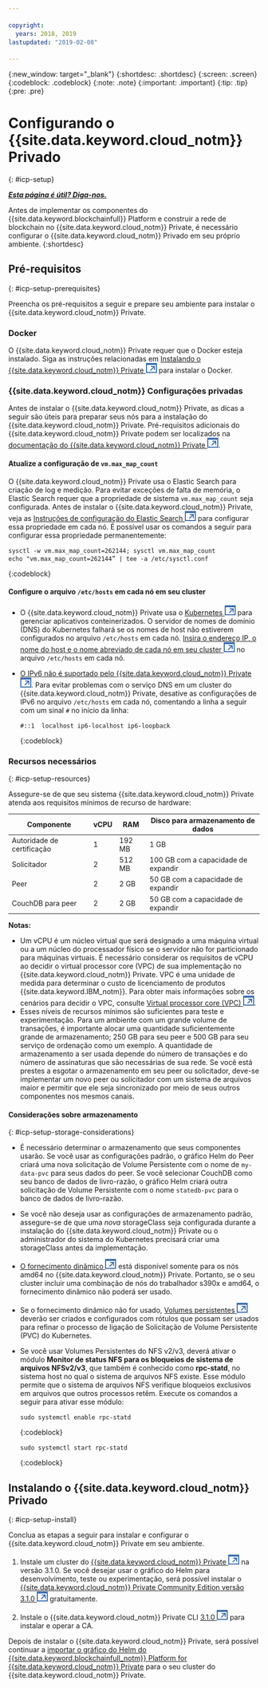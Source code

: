 ```yaml
---

copyright:
  years: 2018, 2019
lastupdated: "2019-02-08"

---
```


{:new_window: target="_blank"}
{:shortdesc: .shortdesc}
{:screen: .screen}
{:codeblock: .codeblock}
{:note: .note}
{:important: .important}
{:tip: .tip}
{:pre: .pre}

# Configurando o  {{site.data.keyword.cloud_notm}}  Privado
{: #icp-setup}

***[Esta página é útil? Diga-nos.](https://www.surveygizmo.com/s3/4501493/IBM-Blockchain-Documentation)***

Antes de implementar os componentes do {{site.data.keyword.blockchainfull}} Platform e construir a rede de blockchain no {{site.data.keyword.cloud_notm}} Private, é necessário configurar o {{site.data.keyword.cloud_notm}} Privado em seu próprio ambiente.
{:shortdesc}

## Pré-requisitos
{: #icp-setup-prerequisites}

Preencha os pré-requisitos a seguir e prepare seu ambiente para instalar o {{site.data.keyword.cloud_notm}} Private.

### Docker
O {{site.data.keyword.cloud_notm}} Private requer que o Docker esteja instalado. Siga as instruções relacionadas em [Instalando o {{site.data.keyword.cloud_notm}} Private ![Ícone de link externo](images/external_link.svg "Ícone de link externo")](https://www.ibm.com/support/knowledgecenter/en/SSBS6K_3.1.0/installing/install.html "Installing o {{site.data.keyword.cloud_notm}} Private") para instalar o Docker.

### {{site.data.keyword.cloud_notm}}  Configurações privadas
Antes de instalar o {{site.data.keyword.cloud_notm}} Private, as dicas a seguir são úteis para preparar seus nós para a instalação do {{site.data.keyword.cloud_notm}} Private. Pré-requisitos adicionais do {{site.data.keyword.cloud_notm}} Private podem ser localizados na [documentação do {{site.data.keyword.cloud_notm}} Private ![Ícone de link externo](images/external_link.svg "Ícone de link externo")](https://www.ibm.com/support/knowledgecenter/en/SSBS6K_3.1.0/installing/prep.html "Preparando o seu cluster para instalação").

#### Atualize a configuração de `vm.max_map_count`
O {{site.data.keyword.cloud_notm}} Private usa o Elastic Search para criação de log e medição. Para evitar exceções de falta de memória, o Elastic Search requer que a propriedade de sistema `vm.max_map_count` seja configurada. Antes de instalar o {{site.data.keyword.cloud_notm}} Private, veja as [Instruções de configuração do Elastic Search ![Ícone de link externo](images/external_link.svg "Ícone de link externo")](https://www.elastic.co/guide/en/elasticsearch/reference/current/vm-max-map-count.html "Memória virtual") para configurar essa propriedade em cada nó. É possível usar os comandos a seguir para configurar essa propriedade permanentemente:

```
sysctl -w vm.max_map_count=262144; sysctl vm.max_map_count
echo "vm.max_map_count=262144” | tee -a /etc/sysctl.conf
```
{:codeblock}

#### Configure o arquivo `/etc/hosts` em cada nó em seu cluster

- O {{site.data.keyword.cloud_notm}} Private usa o [Kubernetes ![Ícone de link externo](images/external_link.svg "Ícone de link externo")](https://kubernetes.io/docs/tutorials/kubernetes-basics/ "Saiba os princípios básicos do Kubernetes") para gerenciar aplicativos conteinerizados. O servidor de nomes de domínio (DNS) do Kubernetes falhará se os nomes de host não estiverem configurados no arquivo `/etc/hosts` em cada nó. [Insira o endereço IP, o nome do host e o nome abreviado de cada nó em seu cluster ![Ícone de link externo](images/external_link.svg "Ícone de link externo")](https://www.ibm.com/support/knowledgecenter/en/SSBS6K_3.1.0/installing/prep_cluster.html "Configurando seu cluster") no arquivo `/etc/hosts` em cada nó.

- [O IPv6 não é suportado pelo {{site.data.keyword.cloud_notm}} Private ![Ícone de link externo](images/external_link.svg "Ícone de link externo")](https://www.ibm.com/support/knowledgecenter/en/SSBS6K_3.1.0/getting_started/known_issues.html#ipv6 "O IPv6 não é suportado"). Para evitar problemas com o serviço DNS em um cluster do {{site.data.keyword.cloud_notm}} Private, desative as configurações de IPv6 no arquivo `/etc/hosts` em cada nó, comentando a linha a seguir com um sinal `#` no início da linha:
  ```
  #::1  localhost ip6-localhost ip6-loopback
  ```
  {:codeblock}

### Recursos necessários
{: #icp-setup-resources}

Assegure-se de que seu sistema {{site.data.keyword.cloud_notm}} Private atenda aos requisitos mínimos de recurso de hardware:

| Componente | vCPU | RAM | Disco para armazenamento de dados |
|-----------|------|-----|-----------------------|
| Autoridade de certificação | 1 |192 MB | 1 GB |
| Solicitador | 2 | 512 MB | 100 GB com a capacidade de expandir |
| Peer | 2 | 2 GB | 50 GB com a capacidade de expandir |
| CouchDB para peer | 2| 2 GB |50 GB com a capacidade de expandir |

 **Notas:**
 - Um vCPU é um núcleo virtual que será designado a uma máquina virtual ou a um núcleo do processador físico se o servidor não for particionado para máquinas virtuais. É necessário considerar os requisitos de vCPU ao decidir o virtual processor core (VPC) de sua implementação no {{site.data.keyword.cloud_notm}} Private. VPC é uma unidade de medida para determinar o custo de licenciamento de produtos {{site.data.keyword.IBM_notm}}. Para obter mais informações sobre os cenários para decidir o VPC, consulte [Virtual processor core (VPC) ![Ícone de link externo](images/external_link.svg "Ícone de link externo")](https://www.ibm.com/support/knowledgecenter/en/SS8JFY_9.2.0/com.ibm.lmt.doc/Inventory/overview/c_virtual_processor_core_licenses.html).
 - Esses níveis de recursos mínimos são suficientes para teste e experimentação. Para um ambiente com um grande volume de transações, é importante alocar uma quantidade suficientemente grande de armazenamento; 250 GB para seu peer e 500 GB para seu serviço de ordenação como um exemplo. A quantidade de armazenamento a ser usada depende do número de transações e do número de assinaturas que são necessárias de sua rede. Se você está prestes a esgotar o armazenamento em seu peer ou solicitador, deve-se implementar um novo peer ou solicitador com um sistema de arquivos maior e permitir que ele seja sincronizado por meio de seus outros componentes nos mesmos canais.

#### Considerações sobre armazenamento
{: #icp-setup-storage-considerations}

* É necessário determinar o armazenamento que seus componentes usarão. Se você usar as configurações padrão, o gráfico Helm do Peer criará uma nova solicitação de Volume Persistente com o nome de `my-data-pvc` para seus dados do peer. Se você selecionar CouchDB como seu banco de dados de livro-razão, o gráfico Helm criará outra solicitação de Volume Persistente com o nome `statedb-pvc` para o banco de dados de livro-razão.
* Se você não deseja usar as configurações de armazenamento padrão, assegure-se de que uma *nova* storageClass seja configurada durante a instalação do {{site.data.keyword.cloud_notm}} Private ou o administrador do sistema do Kubernetes precisará criar uma storageClass antes da implementação.
* [O fornecimento dinâmico ![Ícone de link externo](images/external_link.svg "Ícone de link externo")](https://kubernetes.io/docs/concepts/storage/dynamic-provisioning/ "Fornecimento de volume dinâmico") está disponível somente para os nós amd64 no {{site.data.keyword.cloud_notm}} Private. Portanto, se o seu cluster incluir uma combinação de nós do trabalhador s390x e amd64, o fornecimento dinâmico não poderá ser usado.
* Se o fornecimento dinâmico não for usado, [Volumes persistentes ![Ícone de link externo](images/external_link.svg "Ícone de link externo")](https://kubernetes.io/docs/concepts/storage/persistent-volumes/ "Volumes persistentes") deverão ser criados e configurados com rótulos que possam ser usados para refinar o processo de ligação de Solicitação de Volume Persistente (PVC) do Kubernetes.
* Se você usar Volumes Persistentes do NFS v2/v3, deverá ativar o módulo **Monitor de status NFS para os bloqueios de sistema de arquivos NFSv2/v3**, que também é conhecido como **rpc-statd**, no sistema host no qual o sistema de arquivos NFS existe. Esse módulo permite que o sistema de arquivos NFS verifique bloqueios exclusivos em arquivos que outros processos retêm. Execute os comandos a seguir para ativar esse módulo:

  ```
  sudo systemctl enable rpc-statd
  ```
  {:codeblock}

  ```
  sudo systemctl start rpc-statd
  ```
  {:codeblock}

## Instalando o  {{site.data.keyword.cloud_notm}}  Privado
{: #icp-setup-install}

Conclua as etapas a seguir para instalar e configurar o {{site.data.keyword.cloud_notm}} Private em seu ambiente.

1. Instale um cluster do [{{site.data.keyword.cloud_notm}} Private ![Ícone de link externo](images/external_link.svg "Ícone de link externo")](https://www.ibm.com/support/knowledgecenter/en/SSBS6K_3.1.0/kc_welcome_containers.html) na versão 3.1.0. Se você desejar usar o gráfico do Helm para desenvolvimento, teste ou experimentação, será possível instalar o [{{site.data.keyword.cloud_notm}} Private Community Edition versão 3.1.0 ![Ícone de link externo](images/external_link.svg "Ícone de link externo")](https://www.ibm.com/support/knowledgecenter/en/SSBS6K_3.1.0/kc_welcome_containers.html "{{site.data.keyword.cloud_notm}} Private-CE versão 3.1.0") gratuitamente.

2. Instale o {{site.data.keyword.cloud_notm}} Private CLI [3.1.0 ![Ícone de link externo](images/external_link.svg "Ícone de link externo")](https://www.ibm.com/support/knowledgecenter/en/SSBS6K_3.1.0/manage_cluster/install_cli.html) para instalar e operar a CA.

Depois de instalar o {{site.data.keyword.cloud_notm}} Private, será possível continuar a [importar o gráfico do Helm do {{site.data.keyword.blockchainfull_notm}} Platform for {{site.data.keyword.cloud_notm}} Private](/docs/services/blockchain/howto/helm_install_icp.html#helm-install) para o seu cluster do {{site.data.keyword.cloud_notm}} Private.
